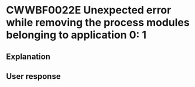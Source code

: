 # CWWBF0022E Unexpected error while removing the process modules belonging to application 0: 1

## Explanation

## User response